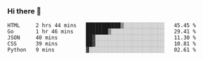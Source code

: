 ### Hi there 👋

<!--
**KLXLjun/KLXLjun** is a ✨ _special_ ✨ repository because its `README.md` (this file) appears on your GitHub profile.

Here are some ideas to get you started:

- 🔭 I’m currently working on ...
- 🌱 I’m currently learning ...
- 👯 I’m looking to collaborate on ...
- 🤔 I’m looking for help with ...
- 💬 Ask me about ...
- 📫 How to reach me: ...
- 😄 Pronouns: ...
- ⚡ Fun fact: ...
-->

<!--START_SECTION:waka-->
```text
HTML     2 hrs 44 mins   ███████████▒░░░░░░░░░░░░░   45.45 % 
Go       1 hr 46 mins    ███████▒░░░░░░░░░░░░░░░░░   29.41 % 
JSON     40 mins         ██▓░░░░░░░░░░░░░░░░░░░░░░   11.30 % 
CSS      39 mins         ██▓░░░░░░░░░░░░░░░░░░░░░░   10.81 % 
Python   9 mins          ▓░░░░░░░░░░░░░░░░░░░░░░░░   02.61 % 
```
<!--END_SECTION:waka-->

